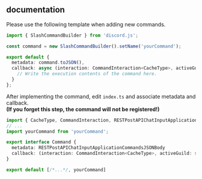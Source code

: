 ## documentation

Please use the following template when adding new commands.

```ts
import { SlashCommandBuilder } from 'discord.js';

const command = new SlashCommandBuilder().setName('yourCommand');

export default {
  metadata: command.toJSON(),
  callback: async (interaction: CommandInteraction<CacheType>, activeGuild: string) => {
    // Write the execution contents of the command here.
  }
};
```

After implementing the command, edit `index.ts` and associate metadata and callback.  
**(If you forget this step, the command will not be registered!)**  

```ts
import { CacheType, CommandInteraction, RESTPostAPIChatInputApplicationCommandsJSONBody } from 'discord.js'
// ...
import yourCommand from 'yourCommand';

export interface Command {
  metadata: RESTPostAPIChatInputApplicationCommandsJSONBody
  callback: (interaction: CommandInteraction<CacheType>, activeGuild: string) => Promise<void>
}

export default [/*...*/, yourCommand]
```